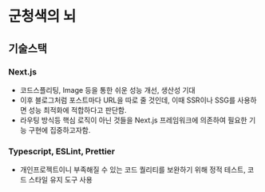 # 군청색의 뇌

## 기술스택

### Next.js

- 코드스플리팅, Image 등을 통한 쉬운 성능 개선, 생산성 기대
- 이후 블로그처럼 포스트마다 URL을 따로 줄 것인데, 이때 SSR이나 SSG를 사용하면 성능 최적화에 적합하다고 판단함.
- 라우팅 방식등 핵심 로직이 아닌 것들을 Next.js 프레임워크에 의존하여 필요한 기능 구현에 집중하고자함.

### Typescript, ESLint, Prettier

- 개인프로젝트이니 부족해질 수 있는 코드 퀄리티를 보완하기 위해 정적 테스트, 코드 스타일 유지 도구 사용
